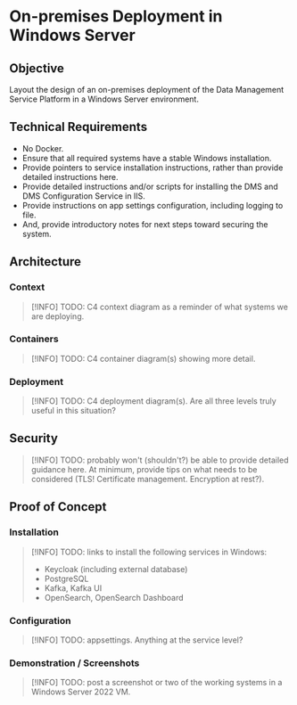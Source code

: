 # On-premises Deployment in Windows Server

## Objective

Layout the design of an on-premises deployment of the Data Management Service
Platform in a Windows Server environment.

## Technical Requirements

* No Docker.
* Ensure that all required systems have a stable Windows installation.
* Provide pointers to service installation instructions, rather than provide
  detailed instructions here.
* Provide detailed instructions and/or scripts for installing the DMS and DMS
  Configuration Service in IIS.
* Provide instructions on app settings configuration, including logging to file.
* And, provide introductory notes for next steps toward securing the system.

## Architecture

### Context

> [!INFO]
> TODO: C4 context diagram as a reminder of what systems we are deploying.

### Containers

> [!INFO]
> TODO: C4 container diagram(s) showing more detail.

### Deployment

> [!INFO]
> TODO: C4 deployment diagram(s). Are all three levels truly useful in this
> situation?

## Security

> [!INFO]
> TODO: probably won't (shouldn't?) be able to provide detailed guidance here.
> At minimum, provide tips on what needs to be considered (TLS! Certificate
> management. Encryption at rest?).

## Proof of Concept

### Installation

> [!INFO]
> TODO: links to install the following services in Windows:
>
> * Keycloak (including external database)
> * PostgreSQL
> * Kafka, Kafka UI
> * OpenSearch, OpenSearch Dashboard

### Configuration

> [!INFO]
> TODO: appsettings. Anything at the service level?

### Demonstration / Screenshots

> [!INFO]
> TODO: post a screenshot or two of the working systems in a Windows
> Server 2022 VM.
